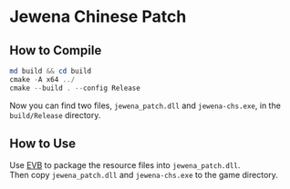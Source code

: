 # Jewena Chinese Patch
## How to Compile
```powershell
md build && cd build
cmake -A x64 ../
cmake --build . --config Release
```
Now you can find two files, `jewena_patch.dll` and `jewena-chs.exe`, in the `build/Release` directory.

## How to Use
Use [EVB](https://enigmaprotector.com/) to package the resource files into `jewena_patch.dll`.  
Then copy `jewena_patch.dll` and `jewena-chs.exe` to the game directory.
